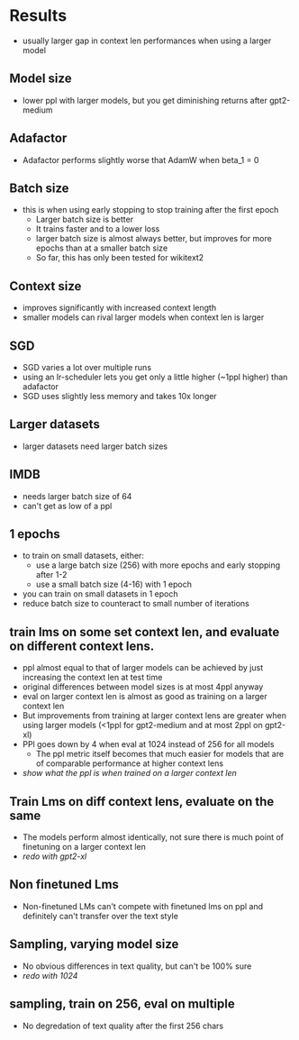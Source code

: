 # Results

-   usually larger gap in context len performances when using a larger model

## Model size

-   lower ppl with larger models, but you get diminishing returns after gpt2-medium

## Adafactor

-   Adafactor performs slightly worse that AdamW when beta_1 = 0

## Batch size

-   this is when using early stopping to stop training after the first epoch
    -   Larger batch size is better
    -   It trains faster and to a lower loss
    -   larger batch size is almost always better, but improves for more epochs than at a smaller batch size
    -   So far, this has only been tested for wikitext2

## Context size

-   improves significantly with increased context length
-   smaller models can rival larger models when context len is larger

## SGD

-   SGD varies a lot over multiple runs
-   using an lr-scheduler lets you get only a little higher (~1ppl higher) than adafactor
-   SGD uses slightly less memory and takes 10x longer

## Larger datasets

-   larger datasets need larger batch sizes

## IMDB

-   needs larger batch size of 64
-   can't get as low of a ppl

## 1 epochs

-   to train on small datasets, either:
    -   use a large batch size (256) with more epochs and early stopping after 1-2
    -   use a small batch size (4-16) with 1 epoch
-   you can train on small datasets in 1 epoch
-   reduce batch size to counteract to small number of iterations

## train lms on some set context len, and evaluate on different context lens.

-   ppl almost equal to that of larger models can be achieved by just increasing the context len at test time
-   original differences between model sizes is at most 4ppl anyway
-   eval on larger context len is almost as good as training on a larger context len
-   But improvements from training at larger context lens are greater when using larger models (<1ppl for gpt2-medium and at most 2ppl on gpt2-xl)
-   PPl goes down by 4 when eval at 1024 instead of 256 for all models
    -   The ppl metric itself becomes that much easier for models that are of comparable performance at higher context lens
-   _show what the ppl is when trained on a larger context len_

## Train Lms on diff context lens, evaluate on the same

-   The models perform almost identically, not sure there is much point of finetuning on a larger context len
-   _redo with gpt2-xl_

## Non finetuned Lms

-   Non-finetuned LMs can't compete with finetuned lms on ppl and definitely can't transfer over the text style

## Sampling, varying model size

-   No obvious differences in text quality, but can't be 100% sure
-   _redo with 1024_

## sampling, train on 256, eval on multiple

-   No degredation of text quality after the first 256 chars
